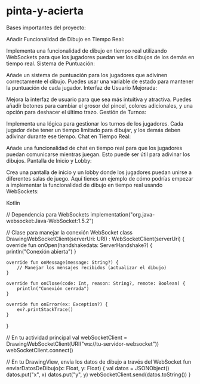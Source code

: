 # pinta-y-acierta

Bases importantes del proyecto:

Añadir Funcionalidad de Dibujo en Tiempo Real:

Implementa una funcionalidad de dibujo en tiempo real utilizando WebSockets para que los jugadores puedan ver los dibujos de los demás en tiempo real.
Sistema de Puntuación:

Añade un sistema de puntuación para los jugadores que adivinen correctamente el dibujo. Puedes usar una variable de estado para mantener la puntuación de cada jugador.
Interfaz de Usuario Mejorada:

Mejora la interfaz de usuario para que sea más intuitiva y atractiva. Puedes añadir botones para cambiar el grosor del pincel, colores adicionales, y una opción para deshacer el último trazo.
Gestión de Turnos:

Implementa una lógica para gestionar los turnos de los jugadores. Cada jugador debe tener un tiempo limitado para dibujar, y los demás deben adivinar durante ese tiempo.
Chat en Tiempo Real:

Añade una funcionalidad de chat en tiempo real para que los jugadores puedan comunicarse mientras juegan. Esto puede ser útil para adivinar los dibujos.
Pantalla de Inicio y Lobby:

Crea una pantalla de inicio y un lobby donde los jugadores puedan unirse a diferentes salas de juego.
Aquí tienes un ejemplo de cómo podrías empezar a implementar la funcionalidad de dibujo en tiempo real usando WebSockets:

Kotlin

// Dependencia para WebSockets
implementation("org.java-websocket:Java-WebSocket:1.5.2")

// Clase para manejar la conexión WebSocket
class DrawingWebSocketClient(serverUri: URI) : WebSocketClient(serverUri) {
    override fun onOpen(handshakedata: ServerHandshake?) {
        println("Conexión abierta")
    }

    override fun onMessage(message: String?) {
        // Manejar los mensajes recibidos (actualizar el dibujo)
    }

    override fun onClose(code: Int, reason: String?, remote: Boolean) {
        println("Conexión cerrada")
    }

    override fun onError(ex: Exception?) {
        ex?.printStackTrace()
    }
}

// En tu actividad principal
val webSocketClient = DrawingWebSocketClient(URI("ws://tu-servidor-websocket"))
webSocketClient.connect()

// En tu DrawingView, envía los datos de dibujo a través del WebSocket
fun enviarDatosDeDibujo(x: Float, y: Float) {
    val datos = JSONObject()
    datos.put("x", x)
    datos.put("y", y)
    webSocketClient.send(datos.toString())
}
